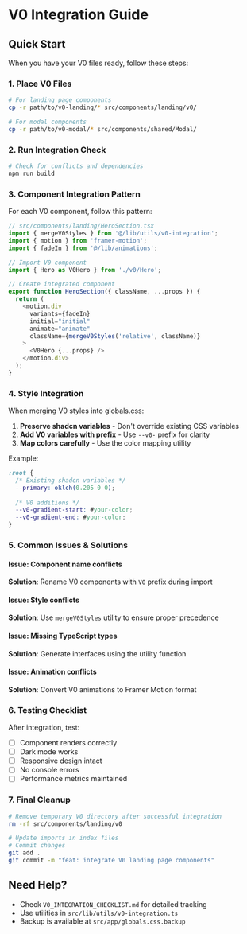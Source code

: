 # V0 Integration Guide

## Quick Start

When you have your V0 files ready, follow these steps:

### 1. Place V0 Files

```bash
# For landing page components
cp -r path/to/v0-landing/* src/components/landing/v0/

# For modal components  
cp -r path/to/v0-modal/* src/components/shared/Modal/
```

### 2. Run Integration Check

```bash
# Check for conflicts and dependencies
npm run build
```

### 3. Component Integration Pattern

For each V0 component, follow this pattern:

```typescript
// src/components/landing/HeroSection.tsx
import { mergeV0Styles } from '@/lib/utils/v0-integration';
import { motion } from 'framer-motion';
import { fadeIn } from '@/lib/animations';

// Import V0 component
import { Hero as V0Hero } from './v0/Hero';

// Create integrated component
export function HeroSection({ className, ...props }) {
  return (
    <motion.div
      variants={fadeIn}
      initial="initial"
      animate="animate"
      className={mergeV0Styles('relative', className)}
    >
      <V0Hero {...props} />
    </motion.div>
  );
}
```

### 4. Style Integration

When merging V0 styles into globals.css:

1. **Preserve shadcn variables** - Don't override existing CSS variables
2. **Add V0 variables with prefix** - Use `--v0-` prefix for clarity
3. **Map colors carefully** - Use the color mapping utility

Example:
```css
:root {
  /* Existing shadcn variables */
  --primary: oklch(0.205 0 0);
  
  /* V0 additions */
  --v0-gradient-start: #your-color;
  --v0-gradient-end: #your-color;
}
```

### 5. Common Issues & Solutions

#### Issue: Component name conflicts
**Solution**: Rename V0 components with `V0` prefix during import

#### Issue: Style conflicts
**Solution**: Use `mergeV0Styles` utility to ensure proper precedence

#### Issue: Missing TypeScript types
**Solution**: Generate interfaces using the utility function

#### Issue: Animation conflicts
**Solution**: Convert V0 animations to Framer Motion format

### 6. Testing Checklist

After integration, test:
- [ ] Component renders correctly
- [ ] Dark mode works
- [ ] Responsive design intact
- [ ] No console errors
- [ ] Performance metrics maintained

### 7. Final Cleanup

```bash
# Remove temporary V0 directory after successful integration
rm -rf src/components/landing/v0

# Update imports in index files
# Commit changes
git add .
git commit -m "feat: integrate V0 landing page components"
```

## Need Help?

- Check `V0_INTEGRATION_CHECKLIST.md` for detailed tracking
- Use utilities in `src/lib/utils/v0-integration.ts`
- Backup is available at `src/app/globals.css.backup` 